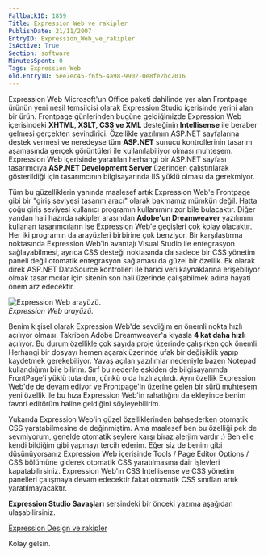 ```yaml
---
FallbackID: 1859
Title: Expression Web ve rakipler
PublishDate: 21/11/2007
EntryID: Expression_Web_ve_rakipler
IsActive: True
Section: software
MinutesSpent: 0
Tags: Expression Web
old.EntryID: 5ee7ec45-f6f5-4a98-9902-0e8fe2bc2016
---
```

Expression Web Microsoft'un Office paketi dahilinde yer alan Frontpage
ürünün yeni nesil temsilcisi olarak Expression Studio içerisinde yerini
alan bir ürün. Frontpage günlerinden bugüne geldiğimizde Expression Web
içerisindeki **XHTML, XSLT, CSS ve XML** desteğinin **Intellisense** ile
beraber gelmesi gerçekten sevindirici. Özellikle yazılımın ASP.NET
sayfalarına destek vermesi ve neredeyse tüm **ASP.NET** sunucu
kontrollerinin tasarım aşamasında gerçek görüntüleri ile
kullanılabiliyor olması muhteşem. Expression Web içerisinde yaratılan
herhangi bir ASP.NET sayfası tasarımcıya **ASP.NET Development Server**
üzerinden çalıştırılarak gösterildiği için tasarımcının bilgisayarında
IIS yüklü olması da gerekmiyor.

Tüm bu güzelliklerin yanında maalesef artık Expression Web'e Frontpage
gibi bir "giriş seviyesi tasarım aracı" olarak bakmamız mümkün değil.
Hatta çoğu giriş seviyesi kullanıcı programın kullanımını zor bile
bulacaktır. Diğer yandan hali hazırda rakipler arasından **Adobe'un
Dreamweaver** yazılımını kullanan tasarımcıların ise Expression Web'e
geçişleri çok kolay olacaktır. Her iki programın da arayüzleri birbirine
çok benziyor. Bir karşılaştırma noktasında Expression Web'in avantajı
Visual Studio ile entegrasyon sağlayabilmesi, ayrıca CSS desteği
noktasında da sadece bir CSS yönetim paneli değil otomatik entegrasyon
sağlaması da güzel bir özellik. Ek olarak direk ASP.NET DataSource
kontrolleri ile harici veri kaynaklarına erişebiliyor olmak tasarımcılar
için sitenin son hali üzerinde çalışabilmek adına hayati önem arz
edecektir.

![Expression Web
arayüzü.](http://cdn.daron.yondem.com/assets/1859/21112007.png)\
*Expression Web arayüzü.*

Benim kişisel olarak Expression Web'de sevdiğim en önemli nokta hızlı
açılıyor olması. Takriben Adobe Dreamweaver'a kıyasla **4 kat daha
hızlı** açılıyor. Bu durum özellikle çok sayıda proje üzerinde
çalışırken çok önemli. Herhangi bir dosyayı hemen açarak üzerinde ufak
bir değişiklik yapıp kaydetmek gerekebiliyor. Yavaş açılan yazılımlar
nedeniyle bazen Notepad kullandığımı bile bilirim. Sırf bu nedenle
eskiden de bilgisayarımda FrontPage'i yüklü tutardım, çünkü o da hızlı
açılırdı. Aynı özellik Expression Web'de de devam ediyor ve Frontpage'in
üzerine gelen bir sürü muhteşem yeni özellik ile bu hıza Expression
Web'in rahatlığını da ekleyince benim favori editörüm haline geldiğini
söyleyebilirim.

Yukarıda Expression Web'in güzel özelliklerinden bahsederken otomatik
CSS yaratabilmesine de değinmiştim. Ama maalesef ben bu özelliği pek de
sevmiyorum, genelde otomatik şeylere karşı biraz alerjim vardır :) Ben
elle kendi bildiğim gibi yapmayı tercih ederim. Eğer siz de benim gibi
düşünüyorsanız Expression Web içerisinde Tools / Page Editor Options /
CSS bölümüne giderek otomatik CSS yaratılmasına dair işlevleri
kapatabilirsiniz. Expression Web'in CSS Intellisense ve CSS yönetim
panelleri çalışmaya devam edecektir fakat otomatik CSS sınıfları artık
yaratılmayacaktır.

**Expression Studio Savaşları** sersindeki bir önceki yazıma aşağıdan
ulaşabilirsiniz.

[Expression Design ve
rakipler](http://daron.yondem.com/tr/post/4918cfdc-60cf-448f-8a1c-e6859205bc2f)

Kolay gelsin.



